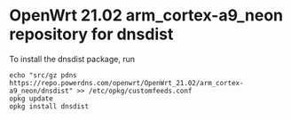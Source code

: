 OpenWrt 21.02 arm_cortex-a9_neon repository for dnsdist
========

To install the dnsdist package, run

```
echo "src/gz pdns https://repo.powerdns.com/openwrt/OpenWrt_21.02/arm_cortex-a9_neon/dnsdist" >> /etc/opkg/customfeeds.conf
opkg update
opkg install dnsdist
```
